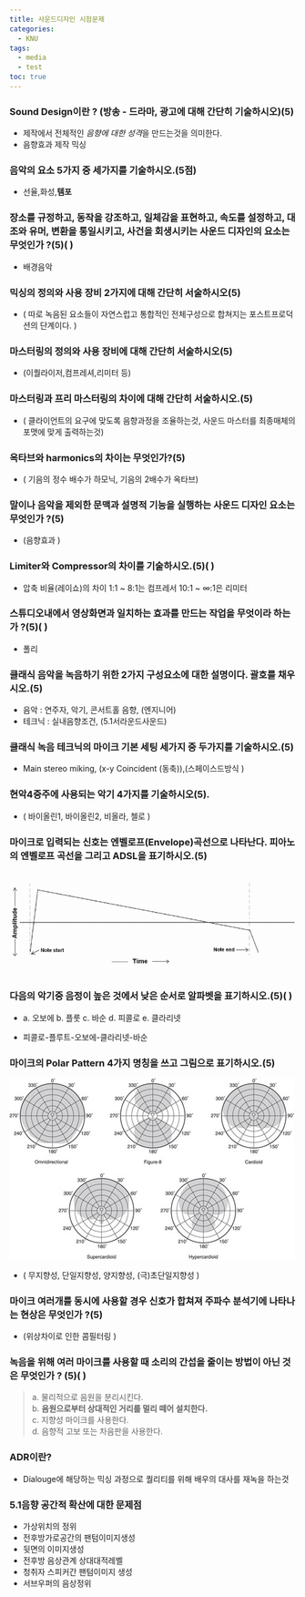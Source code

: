 ```yaml
---
title: 사운드디자인 시험문제
categories:
  - KNU
tags:
  - media
  - test
toc: true
---
```



### Sound Design이란 ? (방송 - 드라마, 광고에 대해 간단히 기술하시오)(5)

- 제작에서 전체적인 *음향에 대한 성격*을 만드는것을 의미한다.
- 음향효과 제작 믹싱

### 음악의 요소 5가지 중 세가지를 기술하시오.(5점)

- 선율,화성,**템포**

### 장소를 규정하고, 동작을 강조하고, 일체감을 표현하고, 속도를 설정하고, 대조와 유머, 변환을 통일시키고, 사건을 회생시키는 사운드 디자인의 요소는 무엇인가 ?(5)( )

- 배경음악

### 믹싱의 정의와 사용 장비 **2가지**에 대해 간단히 서술하시오(5)

 - ( 따로 녹음된 요소들이 자연스럽고 통합적인 전체구성으로 합쳐지는 포스트프로덕션의 단계이다. )

### 마스터링의 정의와 사용 장비에 대해 간단히 서술하시오(5)

- (이퀄라이저,컴프레셔,리미터 등)


### 마스터링과 프리 마스터링의 차이에 대해 간단히 서술하시오.(5)

- ( 클라이언트의 요구에 맞도록 음향과정을 조율하는것,  사운드 마스터를 최종매체의 포맷에 맞게 출력하는것)

### 옥타브와 harmonics의 차이는 무엇인가?(5)

- ( 기음의 정수 배수가 하모닉, 기음의 2배수가 옥타브)

### 말이나 음악을 제외한 문맥과 설명적 기능을 실행하는 사운드 디자인 요소는 무엇인가 ?(5)

 - (음향효과 )

### Limiter와 Compressor의 차이를 기술하시오.(5)( )

- 압축 비율(레이쇼)의 차이 1:1 ~ 8:1는 컴프레서 10:1 ~ ∞:1은 리미터 

### 스튜디오내에서 영상화면과 일치하는 효과를 만드는 작업을 무엇이라 하는가 ?(5)( )

- 폴리

### 클래식 음악을 녹음하기 위한 2가지 구성요소에 대한 설명이다. 괄호를 채우시오.(5)

 - 음악 : 연주자, 악기, 콘서트홀 음향, (엔지니어)<br>
 - 테크닉 : 실내음향조건, (5.1서라운드사운드)<br>


### 클래식 녹음 테크닉의 마이크 기본 세팅 세가지 중 두가지를 기술하시오.(5)

-  Main stereo miking, (x-y Coincident (동축)),(스페이스드방식 )
  
  
### 현악4중주에 사용되는 악기 4가지를 기술하시오(5).

 - ( 바이올린1, 바이올린2, 비올라, 첼로 )

### 마이크로 입력되는 신호는 엔벨로프(Envelope)곡선으로 나타난다. 피아노의 엔벨로프 곡선을 그리고 ADSL을 표기하시오.(5)

![img1](/assets/img/The-ADSR-envelope-of-a-piano.png)

### 다음의 악기중 음정이 높은 것에서 낮은 순서로 알파벳을 표기하시오.(5)( )
 
- a. 오보에 b. 플룻 c. 바순 d. 피콜로 e. 클라리넷

- 피콜로-플루트-오보에-클라리넷-바순

### 마이크의 Polar Pattern 4가지 명칭을 쓰고 그림으로 표기하시오.(5)

![mic](/assets/img/다운로드.jpg)

- ( 무지향성, 단일지향성, 양지향성, (극)초단일지향성 )

### 마이크 여러개를 동시에 사용할 경우 신호가 합쳐져 주파수 분석기에 나타나는 현상은 무엇인가 ?(5)
 
 - (위상차이로 인한 콤필터링 )

### 녹음을 위해 여러 마이크를 사용할 때 소리의 간섭을 줄이는 방법이 아닌 것은 무엇인가 ? (5)( )

> a. 물리적으로 음원을 분리시킨다. <br>
> b. **음원으로부터 상대적인 거리를 멀리 떼어 설치한다.**<br>
> c. 지향성 마이크를 사용한다.<br>
> d. 음향적 고보 또는 차음판을 사용한다. <br>

### ADR이란?

- Dialouge에 해당하는 믹싱 과정으로 퀄리티를 위해 배우의 대사를 재녹을 하는것

### 5.1음향 공간적 확산에 대한 문제점

- 가상위치의 정위
- 전후방가로공간의 팬텀이미지생성
- 뒷면의 이미지생성
- 전후방 음상관계 상대대적레벨
- 청취자 스피커간 팬텀이미지 생성
- 서브우퍼의 음상정위